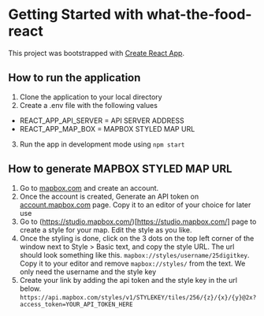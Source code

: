# Getting Started with what-the-food-react

This project was bootstrapped with [Create React App](https://github.com/facebook/create-react-app).

## How to run the application

1. Clone the application to your local directory
2. Create a .env file with the following values
  - REACT_APP_API_SERVER = API SERVER ADDRESS
  - REACT_APP_MAP_BOX = MAPBOX STYLED MAP URL
3. Run the app in development mode using `npm start`

## How to generate MAPBOX STYLED MAP URL

1. Go to [mapbox.com](https://www.mapbox.com) and create an account.
2. Once the account is created, Generate an API token on [account.mapbox.com](htts://account.mapbox.com) page. Copy it to an editor of your choice for later use
3. Go to (https://studio.mapbox.com/)[https://studio.mapbox.com/] page to create a style for your map. Edit the style as you like.
4. Once the styling is done, click on the 3 dots on the top left corner of the window next to Style > Basic text, and copy the style URL. The url should look something like this. 
 `mapbox://styles/username/25digitkey`. Copy it to your editor and remove `mapbox://styles/` from the text. We only need the username and the style key
5. Create your link by adding the api token and the style key in the url below.
  `https://api.mapbox.com/styles/v1/STYLEKEY/tiles/256/{z}/{x}/{y}@2x?access_token=YOUR_API_TOKEN_HERE`
